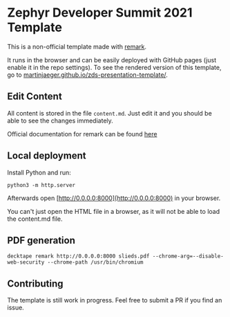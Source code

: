 # Zephyr Developer Summit 2021 Template

This is a non-official template made with [remark](https://github.com/gnab/remark).

It runs in the browser and can be easily deployed with GitHub pages (just enable it in the repo settings). To see the rendered version of this template, go to [martinjaeger.github.io/zds-presentation-template/](https://martinjaeger.github.io/zds-presentation-template/).

## Edit Content

All content is stored in the file `content.md`. Just edit it and you should be able to see the changes immediately.

Official documentation for remark can be found [here](https://github.com/gnab/remark/wiki)

## Local deployment

Install Python and run:

```
python3 -m http.server
```

Afterwards open [http://0.0.0.0:8000](http://0.0.0.0:8000) in your browser.

You can't just open the HTML file in a browser, as it will not be able to load the content.md file.

## PDF generation

```
decktape remark http://0.0.0.0:8000 slieds.pdf --chrome-arg=--disable-web-security --chrome-path /usr/bin/chromium
```

## Contributing

The template is still work in progress. Feel free to submit a PR if you find an issue.

